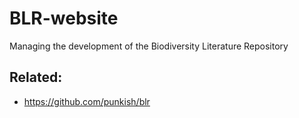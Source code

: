 # BLR-website

Managing the development of the Biodiversity Literature Repository

## Related:

* https://github.com/punkish/blr
